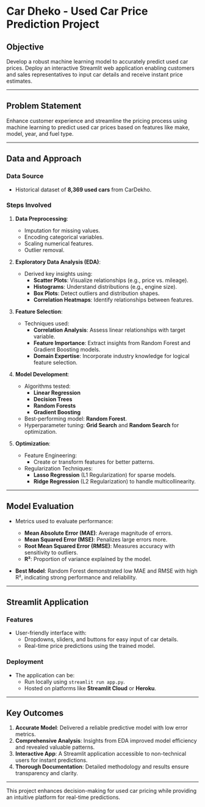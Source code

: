 # **Car Dheko - Used Car Price Prediction Project**

## **Objective**
Develop a robust machine learning model to accurately predict used car prices. Deploy an interactive Streamlit web application enabling customers and sales representatives to input car details and receive instant price estimates.

---

## **Problem Statement**
Enhance customer experience and streamline the pricing process using machine learning to predict used car prices based on features like make, model, year, and fuel type.

---

## **Data and Approach**

### **Data Source**
- Historical dataset of **8,369 used cars** from CarDekho.

### **Steps Involved**
1. **Data Preprocessing**:
   - Imputation for missing values.
   - Encoding categorical variables.
   - Scaling numerical features.
   - Outlier removal.

2. **Exploratory Data Analysis (EDA)**:
   - Derived key insights using:
     - **Scatter Plots**: Visualize relationships (e.g., price vs. mileage).
     - **Histograms**: Understand distributions (e.g., engine size).
     - **Box Plots**: Detect outliers and distribution shapes.
     - **Correlation Heatmaps**: Identify relationships between features.

3. **Feature Selection**:
   - Techniques used:
     - **Correlation Analysis**: Assess linear relationships with target variable.
     - **Feature Importance**: Extract insights from Random Forest and Gradient Boosting models.
     - **Domain Expertise**: Incorporate industry knowledge for logical feature selection.

4. **Model Development**:
   - Algorithms tested:
     - **Linear Regression**
     - **Decision Trees**
     - **Random Forests**
     - **Gradient Boosting**
   - Best-performing model: **Random Forest**.
   - Hyperparameter tuning: **Grid Search** and **Random Search** for optimization.

5. **Optimization**:
   - Feature Engineering:
     - Create or transform features for better patterns.
   - Regularization Techniques:
     - **Lasso Regression** (L1 Regularization) for sparse models.
     - **Ridge Regression** (L2 Regularization) to handle multicollinearity.

---

## **Model Evaluation**
- Metrics used to evaluate performance:
  - **Mean Absolute Error (MAE)**: Average magnitude of errors.
  - **Mean Squared Error (MSE)**: Penalizes large errors more.
  - **Root Mean Squared Error (RMSE)**: Measures accuracy with sensitivity to outliers.
  - **R²**: Proportion of variance explained by the model.

- **Best Model**: Random Forest demonstrated low MAE and RMSE with high R², indicating strong performance and reliability.

---

## **Streamlit Application**

### **Features**
- User-friendly interface with:
  - Dropdowns, sliders, and buttons for easy input of car details.
  - Real-time price predictions using the trained model.

### **Deployment**
- The application can be:
  - Run locally using `streamlit run app.py`.
  - Hosted on platforms like **Streamlit Cloud** or **Heroku**.

---

## **Key Outcomes**

1. **Accurate Model**: Delivered a reliable predictive model with low error metrics.
2. **Comprehensive Analysis**: Insights from EDA improved model efficiency and revealed valuable patterns.
3. **Interactive App**: A Streamlit application accessible to non-technical users for instant predictions.
4. **Thorough Documentation**: Detailed methodology and results ensure transparency and clarity.

---

This project enhances decision-making for used car pricing while providing an intuitive platform for real-time predictions.